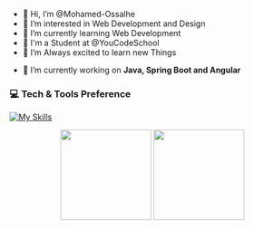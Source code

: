 - 👋 Hi, I’m @Mohamed-Ossalhe
- 👀 I’m interested in Web Development and Design
- 🌱 I’m currently learning Web Development
- 🏫 I'm a Student at @YouCodeSchool
- 💞️ I’m Always excited to learn new Things

<!---
Mohamed-Ossalhe/Mohamed-Ossalhe is a ✨ special ✨ repository because its `README.md` (this file) appears on your GitHub profile.
You can click the Preview link to take a look at your changes.
--->
- :telescope: I’m currently working on <strong>Java, Spring Boot and Angular</strong>

### 💻 Tech & Tools Preference
[![My Skills](https://skillicons.dev/icons?i=html,css,sass,js,ts,angular,react,nextjs,vue,vite,rxjs,redux,java,php,python,spring,laravel,django,express,nodejs,postgresql,bootstrap,mysql,tailwind,vscode,wordpress,git,github,selenium,postman,figma,xd&theme=dark)](https://skillicons.dev)


<p align="center">
<img src="https://github-readme-stats.vercel.app/api/top-langs/?username=Mohamed-Ossalhe&layout=compact&title_color=fff&text_color=fff&bg_color=0D1117" height="160px" />
<img src="https://github-readme-stats.vercel.app/api?username=Mohamed-Ossalhe&title_color=fff&text_color=fff&icon_color=F7DF1E&bg_color=0D1117&show_icons=true" height="160px"/>
</p>
